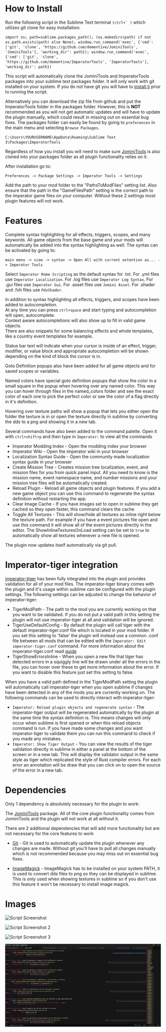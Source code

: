 # How to Install

Run the following script in the Sublime Text terminal ```(ctrl+` )``` which utilizes git clone for easy installation:
```
import os; path=sublime.packages_path(); (os.makedirs(path) if not os.path.exists(path) else None); window.run_command('exec', {'cmd': ['git', 'clone', 'https://github.com/dementive/JominiTools', 'JominiTools'], 'working_dir': path}); window.run_command('exec', {'cmd': ['git', 'clone', 'https://github.com/dementive/ImperatorTools', 'ImperatorTools'], 'working_dir': path})
```
This script will automatically clone the JominiTools and ImperatorTools packages into your sublime text packages folder. It will only work with git installed on your system. If you do not have git you will have to [install it](https://git-scm.com/downloads) prior to running the script.

Alternatively you can download the zip file from github and put the ImperatorTools folder in the packages folder. However, this is **NOT** recommended as you will not get automatic updates and will have to update the plugin manually, which could result in missing out on essential bug fixes.
The packages folder can easily be found by going to ```preferences``` in the main menu and selecting ```Browse Packages```.
```
C:\Users\YOURUSERNAME\AppData\Roaming\Sublime Text 3\Packages\ImperatorTools
```

Regardless of how you install you will need to make sure [JominiTools](https://github.com/dementive/JominiTools) is also cloned into your packages folder as all plugin functionality relies on it.

After installation go to:
```
Preferences -> Package Settings -> Imperator Tools -> Settings
```

Add the path to your mod folder to the "PathsToModFiles" setting list. Also ensure that the path in the "GameFilesPath" setting is the correct path to the imperator game files on your computer. Without these 2 settings most plugin features will not work.

# Features

Complete syntax highlighting for all effects, triggers, scopes, and many keywords. All game objects from the base game and your mods will automatically be added into the syntax highlighting as well. The syntax can be activated by going to:
```
main menu -> view -> syntax -> Open All with current extention as... -> Imperator Tools
```
Select ```Imperator Rome Scripting``` as the default syntax for .txt. 
For .yml files use ``` Imperator Localization ```.
For .log files use ```Imperator Log Syntax```.
For .gui files use ```Imperator Gui```.
For .asset files use ```Jomini Asset```.
For .shader and .fxh files use ```PdxShader```.

In addition to syntax highlighting all effects, triggers, and scopes have been added to autocompletion.  
At any time you can press ```ctrl+space``` and start typing and autocompletion will open, autocomplete.  
Context aware autocompletions will also show up to fill in valid game objects.  
There are also snippets for some balancing effects and whole templates, like a country event templates for example.

Status bar text will indicate when your cursor is inside of an effect, trigger, modifier, or value block and appropriate autocompletion will be shown depending on the kind of block the cursor is in.

Goto Definition popups also have been added for all game objects and for saved scopes or variables.

Named colors have special goto definition popups that show the color in a small square in the popup when hovering over any named color. This way you can hover through files in the named_colors folder and see the exact color of each one to pick the perfect color or see the color of a flag directly in it's definition.

Hovering over texture paths will show a popup that lets you either open the folder the texture is in or open the texture directly in sublime by converting the dds to a png and showing it in a new tab.

Several commands have also been added to the command palette. Open it with `ctrl+shift+p` and then type in `Imperator:` to view all the commands
- Imperator Modding Index - Open the modding index your browser
- Imperator Wiki - Open the imperator wiki in your browser
- Localization Syntax Guide - Open the community made localization syntax guide in your browser
- Create Mission Tree - Creates mission tree localization, event, and mission files for you from quick panel input. All you need to know is the mission name, event namespace name, and number missions and your mission tree files will be automatically created.
- Reload Plugin - Reload all game objects and plugin features. If you add a new game object you can use this command to regenerate the syntax definition without restarting the app.
- Clear Image Cache - If you have images set to open in sublime they get cached so they open faster, this command clears the cache
- Toggle All Textures - This will show/hide all textures as inline right below the texture path. For example if you have a event pictures file open and use this command it will show all of the event pictures directly in the editor. The ShowInlineTexturesOnLoad setting can be set to `true` to automatically show all textures whenever a new file is opened.

The plugin now updates itself automatically via git pull.

# Imperator-tiger integration

[imperator-tiger](https://github.com/amtep/ck3-tiger) has been fully integrated into the plugin and provides validation for all of your mod files. The imperator-tiger binary comes with the plugin and it's usage within sublime can be configured with the plugin settings. The following settings can be adjusted to change the behavior of imperator-tiger:
- TigerModPath - The path to the mod you are currently working on that you want to be validated. If you do not put a valid path in this setting the plugin will not use imperator-tiger at all and validation will be ignored.
- TigerUseDefaultConfig - By default the plugin will call tiger with the default imperator-tiger.conf file which is located in your mod folder. If you set this setting to 'false' the plugin will instead use a common .conf file between all mods that can be edited with the `Imperator: Edit imperator-tiger.conf` command. For more information about the imperator-tiger.conf read [guide](https://github.com/amtep/ck3-tiger/blob/main/filter.md)
- TigerShowErrorsInline - When you open a new file that tiger has detected errors in a squiggly line will be drawn under all the errors in the file, you can hover over these to get more information about the error. If you want to disable this feature just set this setting to false.

When you have a valid path defined in the TigerModPath setting the plugin will automatically call imperator-tiger when you open sublime if changes have been detected in any of the mods you are currently working on. The following commands can be used to directly interact with imperator-tiger:
- `Imperator: Reload plugin objects and regenerate syntax` - The imperator-tiger output will be regenerated automatically by the plugin at the same time the syntax definition is. This means changes will only occur when sublime is first opened or when this reload objects command is run. If you have made some changes and you want imperator-tiger to validate them you can run this command to check if you made any mistakes.
- `Imperator: Show Tiger Output` - You can view the results of the tiger validation directly in sublime in either a panel at the bottom of the screen or in a new tab. This will display the validator output in the same style as tiger which replicated the style of Rust compiler errors. For each error an annotation will be draw that you can click on to open the source of the error in a new tab.

# Dependencies

Only 1 dependency is absolutely necessary for the plugin to work:

The [JominiTools](https://github.com/dementive/JominiTools) package. All of the core plugin functionality comes from JominiTools and the plugin will not work at all without it.

There are 2 additional dependencies that will add more functionality but are not necessary for the core features to work

- [Git](https://git-scm.com/downloads) - Git is used to automatically update the plugin whenever any changes are made. Without git you'll have to pull all changes manually which is not recommended because you may miss out on essential bug fixes.

- [ImageMagick](https://imagemagick.org/script/download.php) - ImageMagick has to be installed on your system PATH, it is used to convert dds files to png so they can be displayed in sublime. This is only used when showing textures in sublime so if you don't use this feature it won't be necessary to install image magick.


# Images


![Script Screenshot](/assets/image1.png)

![Script Screenshot 2](/assets/image2.png)

![Script Screenshot 3](/assets/image3.png)

![Imperator Tiger Output](/assets/image4.png)